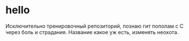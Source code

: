 # hello
Исключительно тренировочный репозиторий, познаю гит пополам с С через боль и страдания. Название какое уж есть, изменять неохота.
